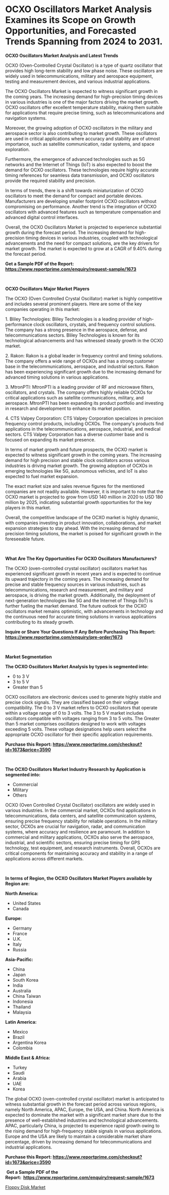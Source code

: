 <p><h1>OCXO Oscillators Market Analysis Examines its Scope on Growth Opportunities, and Forecasted Trends Spanning from 2024 to 2031.</h1></p><p><strong>OCXO Oscillators Market Analysis and Latest Trends</strong></p>
<p><p>OCXO (Oven-Controlled Crystal Oscillator) is a type of quartz oscillator that provides high long-term stability and low phase noise. These oscillators are widely used in telecommunications, military and aerospace equipment, testing and measurement devices, and various industrial applications.</p><p>The OCXO Oscillators Market is expected to witness significant growth in the coming years. The increasing demand for high-precision timing devices in various industries is one of the major factors driving the market growth. OCXO oscillators offer excellent temperature stability, making them suitable for applications that require precise timing, such as telecommunications and navigation systems.</p><p>Moreover, the growing adoption of OCXO oscillators in the military and aerospace sector is also contributing to market growth. These oscillators are used in critical applications where accuracy and stability are of utmost importance, such as satellite communication, radar systems, and space exploration.</p><p>Furthermore, the emergence of advanced technologies such as 5G networks and the Internet of Things (IoT) is also expected to boost the demand for OCXO oscillators. These technologies require highly accurate timing references for seamless data transmission, and OCXO oscillators provide the required stability and precision.</p><p>In terms of trends, there is a shift towards miniaturization of OCXO oscillators to meet the demand for compact and portable devices. Manufacturers are developing smaller footprint OCXO oscillators without compromising on performance. Another trend is the integration of OCXO oscillators with advanced features such as temperature compensation and advanced digital control interfaces.</p><p>Overall, the OCXO Oscillators Market is projected to experience substantial growth during the forecast period. The increasing demand for high-precision timing devices in various industries, coupled with technological advancements and the need for compact solutions, are the key drivers for market growth. The market is expected to grow at a CAGR of 9.40% during the forecast period.</p></p>
<p><strong>Get a Sample PDF of the Report:&nbsp; <a href="https://www.reportprime.com/enquiry/request-sample/1673">https://www.reportprime.com/enquiry/request-sample/1673</a></strong></p>
<p>&nbsp;</p>
<p><strong>OCXO Oscillators Major Market Players</strong></p>
<p><p>The OCXO (Oven Controlled Crystal Oscillator) market is highly competitive and includes several prominent players. Here are some of the key companies operating in this market:</p><p>1. Bliley Technologies: Bliley Technologies is a leading provider of high-performance clock oscillators, crystals, and frequency control solutions. The company has a strong presence in the aerospace, defense, and telecommunications sectors. Bliley Technologies is known for its technological advancements and has witnessed steady growth in the OCXO market.</p><p>2. Rakon: Rakon is a global leader in frequency control and timing solutions. The company offers a wide range of OCXOs and has a strong customer base in the telecommunications, aerospace, and industrial sectors. Rakon has been experiencing significant growth due to the increasing demand for advanced timing solutions in various applications.</p><p>3. MtronPTI: MtronPTI is a leading provider of RF and microwave filters, oscillators, and crystals. The company offers highly reliable OCXOs for critical applications such as satellite communications, military, and aerospace. MtronPTI has been expanding its product portfolio and investing in research and development to enhance its market position.</p><p>4. CTS Valpey Corporation: CTS Valpey Corporation specializes in precision frequency control products, including OCXOs. The company's products find applications in the telecommunications, aerospace, industrial, and medical sectors. CTS Valpey Corporation has a diverse customer base and is focused on expanding its market presence.</p><p>In terms of market growth and future prospects, the OCXO market is expected to witness significant growth in the coming years. The increasing demand for high precision and stable clock oscillators across various industries is driving market growth. The growing adoption of OCXOs in emerging technologies like 5G, autonomous vehicles, and IoT is also expected to fuel market expansion.</p><p>The exact market size and sales revenue figures for the mentioned companies are not readily available. However, it is important to note that the OCXO market is projected to grow from USD 140 million in 2020 to USD 180 million by 2025, indicating substantial growth opportunities for the key players in this market.</p><p>Overall, the competitive landscape of the OCXO market is highly dynamic, with companies investing in product innovation, collaborations, and market expansion strategies to stay ahead. With the increasing demand for precision timing solutions, the market is poised for significant growth in the foreseeable future.</p></p>
<p>&nbsp;</p>
<p><strong>What Are The Key Opportunities For OCXO Oscillators Manufacturers?</strong></p>
<p><p>The OCXO (oven-controlled crystal oscillator) oscillators market has experienced significant growth in recent years and is expected to continue its upward trajectory in the coming years. The increasing demand for precise and stable frequency sources in various industries, such as telecommunications, research and measurement, and military and aerospace, is driving the market growth. Additionally, the deployment of next-generation technologies like 5G and the Internet of Things (IoT) is further fueling the market demand. The future outlook for the OCXO oscillators market remains optimistic, with advancements in technology and the continuous need for accurate timing solutions in various applications contributing to its steady growth.</p></p>
<p><strong>Inquire or Share Your Questions If Any Before Purchasing This Report: <a href="https://www.reportprime.com/enquiry/pre-order/1673">https://www.reportprime.com/enquiry/pre-order/1673</a></strong></p>
<p>&nbsp;</p>
<p><strong>Market Segmentation</strong></p>
<p><strong>The OCXO Oscillators Market Analysis by types is segmented into:</strong></p>
<p><ul><li>0 to 3 V</li><li>3 to 5 V</li><li>Greater than 5</li></ul></p>
<p><p>OCXO oscillators are electronic devices used to generate highly stable and precise clock signals. They are classified based on their voltage compatibility. The 0 to 3 V market refers to OCXO oscillators that operate within a voltage range of 0 to 3 volts. The 3 to 5 V market includes oscillators compatible with voltages ranging from 3 to 5 volts. The Greater than 5 market comprises oscillators designed to work with voltages exceeding 5 volts. These voltage designations help users select the appropriate OCXO oscillator for their specific application requirements.</p></p>
<p><strong>Purchase this Report:&nbsp;<a href="https://www.reportprime.com/checkout?id=1673&price=3590">https://www.reportprime.com/checkout?id=1673&price=3590</a></strong></p>
<p>&nbsp;</p>
<p><strong>The OCXO Oscillators Market Industry Research by Application is segmented into:</strong></p>
<p><ul><li>Commercial</li><li>Military</li><li>Others</li></ul></p>
<p><p>OCXO (Oven Controlled Crystal Oscillator) oscillators are widely used in various industries. In the commercial market, OCXOs find applications in telecommunications, data centers, and satellite communication systems, ensuring precise frequency stability for reliable operations. In the military sector, OCXOs are crucial for navigation, radar, and communication systems, where accuracy and resilience are paramount. In addition to commercial and military applications, OCXOs also serve the aerospace, industrial, and scientific sectors, ensuring precise timing for GPS technology, test equipment, and research instruments. Overall, OCXOs are critical components for maintaining accuracy and stability in a range of applications across different markets.</p></p>
<p>&nbsp;</p>
<p><strong>In terms of Region, the OCXO Oscillators Market Players available by Region are:</strong></p>
<p>
    <p> <strong> North America: </strong>
        <ul>
            <li>United States</li>
            <li>Canada</li>
        </ul>
        </p> 
    <p> <strong> Europe: </strong>
        <ul>
            <li>Germany</li>
            <li>France</li>
            <li>U.K.</li>
            <li>Italy</li>
            <li>Russia</li>
        </ul>
        </p> 
    <p> <strong> Asia-Pacific: </strong>
        <ul>
            <li>China</li>
            <li>Japan</li>
            <li>South Korea</li>
            <li>India</li>
            <li>Australia</li>
            <li>China Taiwan</li>
            <li>Indonesia</li>
            <li>Thailand</li>
            <li>Malaysia</li>
        </ul>
        </p> 
    <p> <strong> Latin America: </strong>
        <ul>
            <li>Mexico</li>
            <li>Brazil</li>
            <li>Argentina Korea</li>
            <li>Colombia</li>
        </ul>
        </p> 
    <p> <strong> Middle East & Africa: </strong>
        <ul>
            <li>Turkey</li>
            <li>Saudi</li>
            <li>Arabia</li>
            <li>UAE</li>
            <li>Korea</li>
        </ul>
    </p>
    </p>
<p><p>The global OCXO (oven-controlled crystal oscillator) market is anticipated to witness substantial growth in the forecast period across various regions, namely North America, APAC, Europe, the USA, and China. North America is expected to dominate the market with a significant market share due to the presence of well-established industries and technological advancements. APAC, particularly China, is projected to experience rapid growth owing to the rising demand for high-frequency stable signals in various applications. Europe and the USA are likely to maintain a considerable market share percentage, driven by increasing demand for telecommunications and industrial applications.</p></p>
<p><strong>Purchase this Report: <a href="https://www.reportprime.com/checkout?id=1673&price=3590">https://www.reportprime.com/checkout?id=1673&price=3590</a></strong></p>
<p>&nbsp;<strong>Get a Sample PDF of the Report:&nbsp;&nbsp;<a href="https://www.reportprime.com/enquiry/request-sample/1673">https://www.reportprime.com/enquiry/request-sample/1673</a></strong></p>
<p><strong></strong></p>
<p><p><a href="https://github.com/RichRobinson5/Market-Research-Report-List-3/blob/main/floppy-disk-market.md">Floppy Disk Market</a></p></p>